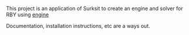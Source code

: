 This project is an application of Surksit to create an engine and solver for RBY using [engine](https://github.com/pkmn/engine)

Documentation, installation instructions, etc are a ways out.